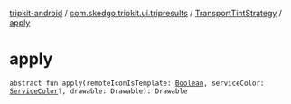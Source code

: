 [tripkit-android](../../index.md) / [com.skedgo.tripkit.ui.tripresults](../index.md) / [TransportTintStrategy](index.md) / [apply](./apply.md)

# apply

`abstract fun apply(remoteIconIsTemplate: `[`Boolean`](https://kotlinlang.org/api/latest/jvm/stdlib/kotlin/-boolean/index.html)`, serviceColor: `[`ServiceColor`](../../skedgo.tripkit.routing/-service-color/index.md)`?, drawable: Drawable): Drawable`